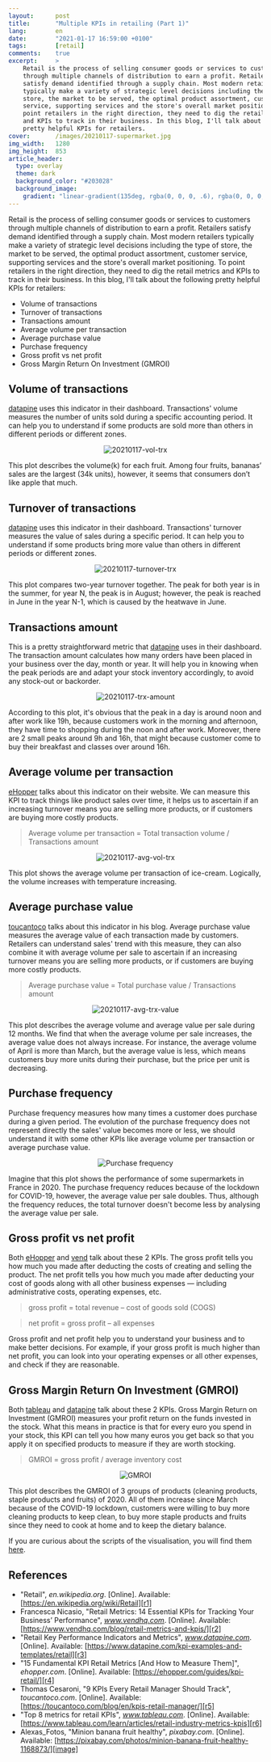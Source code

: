 ```yaml
---
layout:      post
title:       "Multiple KPIs in retailing (Part 1)"
lang:        en
date:        "2021-01-17 16:59:00 +0100"
tags:        [retail]
comments:    true
excerpt:     >
    Retail is the process of selling consumer goods or services to customers
    through multiple channels of distribution to earn a profit. Retailers
    satisfy demand identified through a supply chain. Most modern retailers
    typically make a variety of strategic level decisions including the type of
    store, the market to be served, the optimal product assortment, customer
    service, supporting services and the store's overall market positioning. To
    point retailers in the right direction, they need to dig the retail metrics
    and KPIs to track in their business. In this blog, I'll talk about some
    pretty helpful KPIs for retailers.
cover:       /images/20210117-supermarket.jpg
img_width:   1280
img_height:  853
article_header:
  type: overlay
  theme: dark
  background_color: "#203028"
  background_image:
    gradient: "linear-gradient(135deg, rgba(0, 0, 0, .6), rgba(0, 0, 0, .4))"
---
```


Retail is the process of selling consumer goods or services to customers through
multiple channels of distribution to earn a profit. Retailers satisfy demand
identified through a supply chain. Most modern retailers typically make a
variety of strategic level decisions including the type of store, the market to
be served, the optimal product assortment, customer service, supporting services
and the store's overall market positioning. To point retailers in the right
direction, they need to dig the retail metrics and KPIs to track in their
business. In this blog, I'll talk about the following pretty helpful KPIs for
retailers:
- Volume of transactions
- Turnover of transactions
- Transactions amount
- Average volume per transaction
- Average purchase value
- Purchase frequency
- Gross profit vs net profit
- Gross Margin Return On Investment (GMROI)

## Volume of transactions
[datapine][r3] uses this indicator in their dashboard. Transactions' volume
measures the number of units sold during a specific accounting period. It can
help you to understand if some products are sold more than others in different
periods or different zones.

<p align="center">
  <img alt="20210117-vol-trx"
  src="{{ site.baseurl }}/images/20210117-vol-trx.png"/>
</p>

This plot describes the volume(k) for each fruit. Among four fruits, bananas’
sales are the largest (34k units), however, it seems that consumers don’t like
apple that much.

## Turnover of transactions
[datapine][r3] uses this indicator in their dashboard. Transactions' turnover
measures the value of sales during a specific period. It can help you to
understand if some products bring more value than others in different periods or
different zones.

<p align="center">
  <img alt="20210117-turnover-trx"
  src="{{ site.baseurl }}/images/20210117-turnover-trx.png"/>
</p>

This plot compares two-year turnover together. The peak for both year is in the
summer, for year N, the peak is in August; however, the peak is reached in June
in the year N-1, which is caused by the heatwave in June.

## Transactions amount
This is a pretty straightforward metric that [datapine][r3] uses in their
dashboard. The transaction amount calculates how many orders have been placed
in your business over the day, month or year. It will help you in knowing when
the peak periods are and adapt your stock inventory accordingly, to avoid any
stock-out or backorder.

<p align="center">
  <img alt="20210117-trx-amount"
  src="{{ site.baseurl }}/images/20210117-trx-amount.png"/>
</p>

According to this plot, it's obvious that the peak in a day is around noon and
after work like 19h, because customers work in the morning and afternoon, they
have time to shopping during the noon and after work. Moreover, there are 2
small peaks around 9h and 16h, that might because customer come to buy their
breakfast and classes over around 16h.

## Average volume per transaction
[eHopper][r4] talks about this indicator on their website. We can measure this
KPI to track things like product sales over time, it helps us to ascertain if an
increasing turnover means you are selling more products, or if customers are
buying more costly products.

> Average volume per transaction = Total transaction volume / Transactions amount

<p align="center">
  <img alt="20210117-avg-vol-trx"
  src="{{ site.baseurl }}/images/20210117-avg-vol-trx.png"/>
</p>

This plot shows the average volume per transaction of ice-cream. Logically, the
volume increases with temperature increasing.

## Average purchase value
[toucantoco][r5] talks about this indicator in his blog. Average purchase value
measures the average value of each transaction made by customers. Retailers can
understand sales' trend with this measure, they can also combine it with average
volume per sale to ascertain if an increasing turnover means you are selling
more products, or if customers are buying more costly products.

> Average purchase value = Total purchase value / Transactions amount

<p align="center">
  <img alt="20210117-avg-trx-value"
  src="{{ site.baseurl }}/images/20210117-avg-trx-value.png"/>
</p>

This plot describes the average volume and average value per sale during 12
months. We find that when the average volume per sale increases, the average
value does not always increase. For instance, the average volume of April is
more than March, but the average value is less, which means customers buy more
units during their purchase, but the price per unit is decreasing.

## Purchase frequency
Purchase frequency measures how many times a customer does purchase during a
given period. The evolution of the purchase frequency does not represent
directly the sales' value becomes more or less, we should understand it with
some other KPIs like average volume per transaction or average purchase value.

<p align="center">
  <img alt="Purchase frequency"
  src="{{ site.baseurl }}/images/20210117-purchase-frequency.png"/>
</p>

Imagine that this plot shows the performance of some supermarkets in France
in 2020. The purchase frequency reduces because of the lockdown for COVID-19,
however, the average value per sale doubles. Thus, although the frequency
reduces, the total turnover doesn't become less by analysing the average value
per sale.

## Gross profit vs net profit
Both [eHopper][r4] and [vend][r2] talk about these 2 KPIs. The gross profit
tells you how much you made after deducting the costs of creating and selling
the product. The net profit tells you how much you made after deducting your
cost of goods along with all other business expenses — including administrative
costs, operating expenses, etc.

> gross profit = total revenue – cost of goods sold (COGS)

> net profit = gross profit – all expenses

Gross profit and net profit help you to understand your business and to make
better decisions. For example, if your gross profit is much higher than net
profit, you can look into your operating expenses or all other expenses, and
check if they are reasonable.

## Gross Margin Return On Investment (GMROI)
Both [tableau][r6] and [datapine][r3] talk about these 2 KPIs. Gross Margin
Return on Investment (GMROI) measures your profit return on the funds invested
in the stock. What this means in practice is that for every euro you spend in
your stock, this KPI can tell you how many euros you get back so that you apply
it on specified products to measure if they are worth stocking.

> GMROI = gross profit / average inventory cost

<p align="center">
  <img alt="GMROI"
  src="{{ site.baseurl }}/images/20210117-GMROI.png"/>
</p>

This plot describes the GMROI of 3 groups of products (cleaning products, staple
products and fruits) of 2020. All of them increase since March because of the
COVID-19 lockdown, customers were willing to buy more cleaning products to keep
clean, to buy more staple products and fruits since they need to cook at home
and to keep the dietary balance.

If you are curious about the scripts of the visualisation, you will find them
[here][notebook].

## References
- "Retail", _en.wikipedia.org_. [Online]. Available: [https://en.wikipedia.org/wiki/Retail][r1]
- Francesca Nicasio, "Retail Metrics: 14 Essential KPIs for Tracking Your Business’ Performance", _www.vendhq.com_. [Online]. Available: [https://www.vendhq.com/blog/retail-metrics-and-kpis/][r2]
- "Retail Key Performance Indicators and Metrics", _www.datapine.com_. [Online]. Available: [https://www.datapine.com/kpi-examples-and-templates/retail][r3]
- "15 Fundamental KPI Retail Metrics [And How to Measure Them]", _ehopper.com_. [Online]. Available: [https://ehopper.com/guides/kpi-retail/][r4]
- Thomas Cesaroni, "9 KPIs Every Retail Manager Should Track", _toucantoco.com_. [Online]. Available: [https://toucantoco.com/blog/en/kpis-retail-manager/][r5]
- "Top 8 metrics for retail KPIs", _www.tableau.com_. [Online]. Available: [https://www.tableau.com/learn/articles/retail-industry-metrics-kpis][r6]
- Alexas_Fotos, "Minion banana fruit healthy", _pixabay.com_. [Online]. Available: [https://pixabay.com/photos/minion-banana-fruit-healthy-1168873/][image]

[r1]: https://en.wikipedia.org/wiki/Retail
[r2]: https://www.vendhq.com/blog/retail-metrics-and-kpis/
[r3]: https://www.datapine.com/kpi-examples-and-templates/retail
[r4]: https://ehopper.com/guides/kpi-retail/
[r5]: https://toucantoco.com/blog/en/kpis-retail-manager/
[r6]: https://www.tableau.com/learn/articles/retail-industry-metrics-kpis
[image]: https://pixabay.com/photos/minion-banana-fruit-healthy-1168873/
[notebook]: https://github.com/jingwen-z/python-playground/blob/master/python_for_data_analysis/plotting_and_visualization/retail_kpis.ipynb
